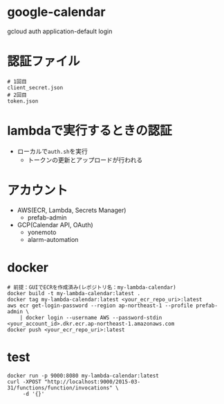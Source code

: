 # google-calendar

gcloud auth application-default login

# 認証ファイル
```
# 1回目
client_secret.json
# 2回目
token.json
```

# lambdaで実行するときの認証
- ローカルで`auth.sh`を実行
    - トークンの更新とアップロードが行われる

# アカウント
- AWS(ECR, Lambda, Secrets Manager)
    - prefab-admin
- GCP(Calendar API, OAuth)
    - yonemoto
    - alarm-automation

# docker
```
# 前提：GUIでECRを作成済み(レポジトリ名：my-lambda-calendar)
docker build -t my-lambda-calendar:latest .
docker tag my-lambda-calendar:latest <your_ecr_repo_uri>:latest
aws ecr get-login-password --region ap-northeast-1 --profile prefab-admin \
    | docker login --username AWS --password-stdin <your_account_id>.dkr.ecr.ap-northeast-1.amazonaws.com
docker push <your_ecr_repo_uri>:latest
```

# test
```
docker run -p 9000:8080 my-lambda-calendar:latest
curl -XPOST "http://localhost:9000/2015-03-31/functions/function/invocations" \
     -d '{}'
```